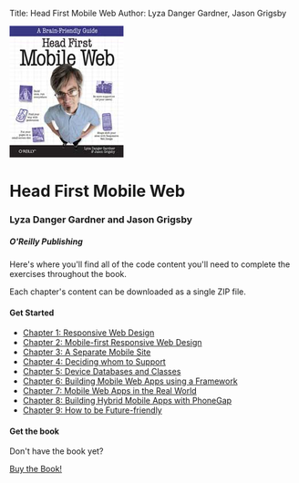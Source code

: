 Title: Head First Mobile Web
Author: Lyza Danger Gardner, Jason Grigsby  

![Head First Mobile Web](images/hfmw-cover.jpg)
# Head First Mobile Web
### Lyza Danger Gardner and Jason Grigsby
##### O'Reilly Publishing

Here's where you'll find all of the code content you'll need to complete the
exercises throughout the book.

Each chapter's content can be downloaded as a single ZIP file.

#### Get Started

* [Chapter 1: Responsive Web Design](ch1/ 'Chapter 1')
* [Chapter 2: Mobile-first Responsive Web Design](ch2/ 'Chapter 2')
* [Chapter 3: A Separate Mobile Site](ch3/ 'Chapter 3')
* [Chapter 4: Deciding whom to Support](ch4/ 'Chapter 4')
* [Chapter 5: Device Databases and Classes](ch5/ 'Chapter 5')
* [Chapter 6: Building Mobile Web Apps using a Framework](ch6/ 'Chapter 6')
* [Chapter 7: Mobile Web Apps in the Real World](ch7/ 'Chapter 7')
* [Chapter 8: Building Hybrid Mobile Apps with PhoneGap](ch8/ 'Chapter 8')
* [Chapter 9: How to be Future-friendly](ch9/ 'Chapter 9')

#### Get the book

Don't have the book yet?

[Buy the Book!](http://bit.ly/hf-mw "buy now")